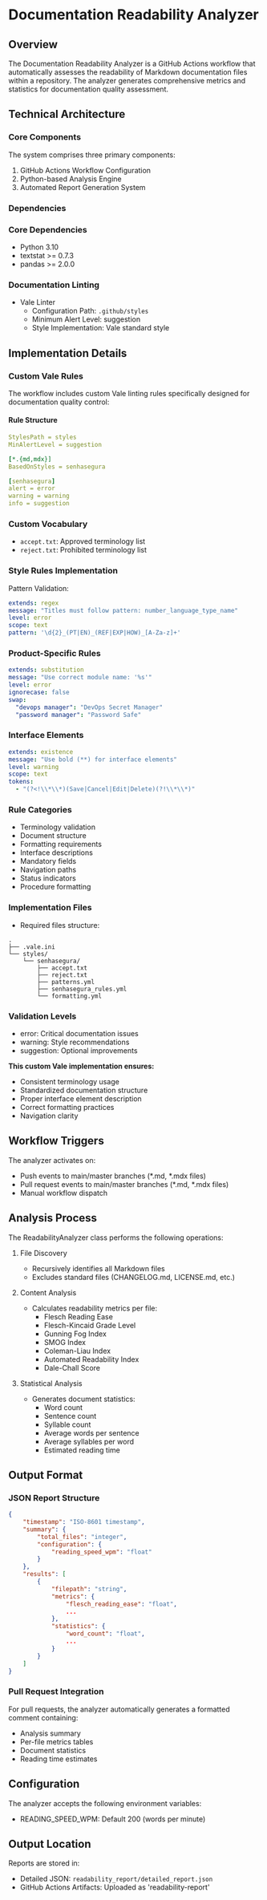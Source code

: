 # Documentation Readability Analyzer

## Overview

The Documentation Readability Analyzer is a GitHub Actions workflow that automatically assesses the readability of Markdown documentation files within a repository. The analyzer generates comprehensive metrics and statistics for documentation quality assessment.

## Technical Architecture

### Core Components

The system comprises three primary components:

1. GitHub Actions Workflow Configuration
2. Python-based Analysis Engine
3. Automated Report Generation System

### Dependencies

### Core Dependencies
- Python 3.10
- textstat >= 0.7.3
- pandas >= 2.0.0

### Documentation Linting
- Vale Linter
  - Configuration Path: `.github/styles`
  - Minimum Alert Level: suggestion
  - Style Implementation: Vale standard style

## Implementation Details

### Custom Vale Rules
The workflow includes custom Vale linting rules specifically designed for documentation quality control:

#### Rule Structure
```yaml
StylesPath = styles
MinAlertLevel = suggestion

[*.{md,mdx}]
BasedOnStyles = senhasegura

[senhasegura]
alert = error
warning = warning
info = suggestion
```

### Custom Vocabulary
- `accept.txt`: Approved terminology list
- `reject.txt`: Prohibited terminology list

### Style Rules Implementation
Pattern Validation:

```yml
extends: regex
message: "Titles must follow pattern: number_language_type_name"
level: error
scope: text
pattern: '\d{2}_(PT|EN)_(REF|EXP|HOW)_[A-Za-z]+'
```

### Product-Specific Rules
```yml
extends: substitution
message: "Use correct module name: '%s'"
level: error
ignorecase: false
swap:
  "devops manager": "DevOps Secret Manager"
  "password manager": "Password Safe"
```

### Interface Elements
```yml
extends: existence
message: "Use bold (**) for interface elements"
level: warning
scope: text
tokens:
  - "(?<!\\*\\*)(Save|Cancel|Edit|Delete)(?!\\*\\*)"
```

### Rule Categories
- Terminology validation
- Document structure
- Formatting requirements
- Interface descriptions
- Mandatory fields
- Navigation paths
- Status indicators
- Procedure formatting

### Implementation Files
- Required files structure:

```
.
├── .vale.ini
└── styles/
    └── senhasegura/
        ├── accept.txt
        ├── reject.txt
        ├── patterns.yml
        ├── senhasegura_rules.yml
        └── formatting.yml
```

### Validation Levels
- error: Critical documentation issues
- warning: Style recommendations
- suggestion: Optional improvements

**This custom Vale implementation ensures:**
- Consistent terminology usage
- Standardized documentation structure
- Proper interface element description
- Correct formatting practices
- Navigation clarity

## Workflow Triggers

The analyzer activates on:
- Push events to main/master branches (*.md, *.mdx files)
- Pull request events to main/master branches (*.md, *.mdx files)
- Manual workflow dispatch

## Analysis Process

The ReadabilityAnalyzer class performs the following operations:

1. File Discovery
   - Recursively identifies all Markdown files
   - Excludes standard files (CHANGELOG.md, LICENSE.md, etc.)

2. Content Analysis
   - Calculates readability metrics per file:
     - Flesch Reading Ease
     - Flesch-Kincaid Grade Level
     - Gunning Fog Index
     - SMOG Index
     - Coleman-Liau Index
     - Automated Readability Index
     - Dale-Chall Score

3. Statistical Analysis
   - Generates document statistics:
     - Word count
     - Sentence count
     - Syllable count
     - Average words per sentence
     - Average syllables per word
     - Estimated reading time

## Output Format

### JSON Report Structure

```json
{
    "timestamp": "ISO-8601 timestamp",
    "summary": {
        "total_files": "integer",
        "configuration": {
            "reading_speed_wpm": "float"
        }
    },
    "results": [
        {
            "filepath": "string",
            "metrics": {
                "flesch_reading_ease": "float",
                ...
            },
            "statistics": {
                "word_count": "float",
                ...
            }
        }
    ]
}
```

### Pull Request Integration

For pull requests, the analyzer automatically generates a formatted comment containing:
- Analysis summary
- Per-file metrics tables
- Document statistics
- Reading time estimates

## Configuration

The analyzer accepts the following environment variables:
- READING_SPEED_WPM: Default 200 (words per minute)

## Output Location

Reports are stored in:
- Detailed JSON: `readability_report/detailed_report.json`
- GitHub Actions Artifacts: Uploaded as 'readability-report'
